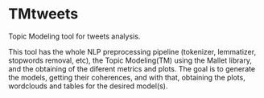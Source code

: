 # TMtweets
Topic Modeling tool for tweets analysis.

This tool has the whole NLP preprocessing pipeline (tokenizer, lemmatizer, stopwords removal, etc), the Topic Modeling(TM) using the Mallet library, and the obtaining of the diferent metrics and plots. The goal is to generate the models, getting their coherences, and with that, obtaining the plots, wordclouds and tables for the desired model(s).
